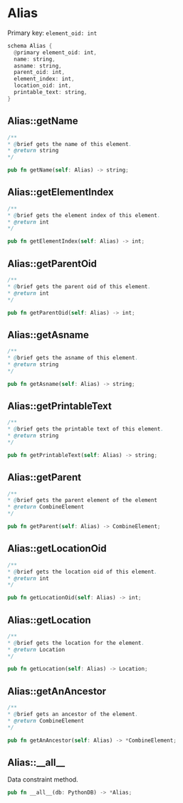 # Alias

Primary key: `element_oid: int`

```rust
schema Alias {
  @primary element_oid: int,
  name: string,
  asname: string,
  parent_oid: int,
  element_index: int,
  location_oid: int,
  printable_text: string,
}
```
## Alias::getName

```java
/**
* @brief gets the name of this element.
* @return string
*/
```
```rust
pub fn getName(self: Alias) -> string;
```
## Alias::getElementIndex

```java
/**
* @brief gets the element index of this element.
* @return int
*/
```
```rust
pub fn getElementIndex(self: Alias) -> int;
```
## Alias::getParentOid

```java
/**
* @brief gets the parent oid of this element.
* @return int
*/
```
```rust
pub fn getParentOid(self: Alias) -> int;
```
## Alias::getAsname

```java
/**
* @brief gets the asname of this element.
* @return string
*/
```
```rust
pub fn getAsname(self: Alias) -> string;
```
## Alias::getPrintableText

```java
/**
* @brief gets the printable text of this element.
* @return string
*/
```
```rust
pub fn getPrintableText(self: Alias) -> string;
```
## Alias::getParent

```java
/**
* @brief gets the parent element of the element
* @return CombineElement 
*/
```
```rust
pub fn getParent(self: Alias) -> CombineElement;
```
## Alias::getLocationOid

```java
/**
* @brief gets the location oid of this element.
* @return int
*/
```
```rust
pub fn getLocationOid(self: Alias) -> int;
```
## Alias::getLocation

```java
/**
* @brief gets the location for the element.
* @return Location
*/
```
```rust
pub fn getLocation(self: Alias) -> Location;
```
## Alias::getAnAncestor

```java
/**
* @brief gets an ancestor of the element.
* @return CombineElement 
*/
```
```rust
pub fn getAnAncestor(self: Alias) -> *CombineElement;
```
## Alias::\_\_all\_\_

Data constraint method.

```rust
pub fn __all__(db: PythonDB) -> *Alias;
```
